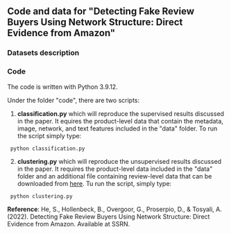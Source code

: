 ## Code and data for "Detecting Fake Review Buyers Using Network Structure: Direct Evidence from Amazon"

### Datasets description

### Code
The code is written with Python 3.9.12. 

Under the folder "code", there are two scripts:

1. **classification.py** which will reproduce the supervised results discussed in the paper. It equires the product-level data that contain the metadata, image, network, and text features included in the "data" folder. To run the script simply type:
    
  ```
   python classification.py
  ```
2.  **clustering.py** which will reproduce the unsupervised results discussed in the paper. It requires the product-level data included in the "data" folder and an additional file containing review-level data that can be downloaded from [here](https://www.dropbox.com/s/o2jv9uw7emd0dgy/UCSD_home_and_kitchen_reviews.csv.gz?dl=0). Tu run the script, simply type:
  ```
   python clustering.py
  ```

**Reference**: He, S., Hollenbeck, B., Overgoor, G., Proserpio, D., & Tosyali, A. (2022). Detecting Fake Review Buyers Using Network Structure: Direct Evidence from Amazon. Available at SSRN.
